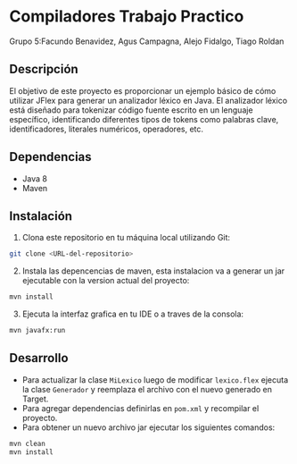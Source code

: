 # Compiladores Trabajo Practico

Grupo 5:Facundo Benavidez, Agus Campagna, Alejo Fidalgo, Tiago Roldan

## Descripción

El objetivo de este proyecto es proporcionar un ejemplo básico de cómo utilizar JFlex para generar un analizador léxico en Java. El analizador léxico está diseñado para tokenizar código fuente escrito en un lenguaje específico, identificando diferentes tipos de tokens como palabras clave, identificadores, literales numéricos, operadores, etc.

## Dependencias

- Java 8
- Maven

## Instalación

1. Clona este repositorio en tu máquina local utilizando Git:

```bash
git clone <URL-del-repositorio>
```

2. Instala las depencencias de maven, esta instalacion va a generar un jar ejecutable con la version actual del proyecto:

```bash
mvn install 
```
3. Ejecuta la interfaz grafica en tu IDE o a traves de la consola:

```bash
mvn javafx:run
```

## Desarrollo

- Para actualizar la clase `MiLexico` luego de modificar `lexico.flex`  ejecuta la clase `Generador` y reemplaza el archivo con el nuevo generado en Target.
- Para agregar dependencias definirlas en `pom.xml` y recompilar el proyecto.
- Para obtener un nuevo archivo jar ejecutar los siguientes comandos:

```bash
mvn clean
mvn install 
```

